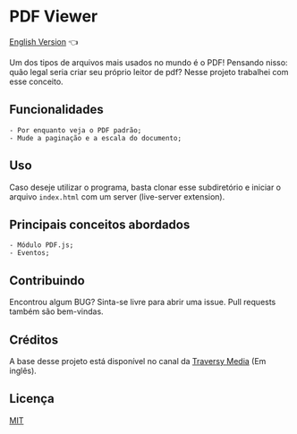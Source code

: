 # PDF Viewer

<a href="https://github.com/ItaloPussi/simpleProjectsJS/blob/master/pdfViewer/readme.md">English Version</a> 👈

Um dos tipos de arquivos mais usados no mundo é o PDF! Pensando nisso: quão legal seria criar seu próprio leitor de pdf?
Nesse projeto trabalhei com esse conceito.

## Funcionalidades
    - Por enquanto veja o PDF padrão;
    - Mude a paginação e a escala do documento;

## Uso

Caso deseje utilizar o programa, basta clonar esse subdiretório e iniciar o arquivo ```index.html``` com um server (live-server extension).

## Principais conceitos abordados
	- Módulo PDF.js;
    - Eventos;

## Contribuindo
Encontrou algum BUG? Sinta-se livre para abrir uma issue. Pull requests também são bem-vindas.

## Créditos
A base desse projeto está disponível no canal da <a href="https://www.youtube.com/watch?v=ydCSSgwZjzs" target="_blank">Traversy Media</a> (Em inglês).

## Licença
[MIT](https://choosealicense.com/licenses/mit/)
